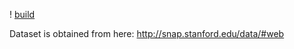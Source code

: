 ! [build](https://travis-ci.org/raidnav/hadoop-simple-page-ranker.svg?branch=master)

Dataset is obtained from here: http://snap.stanford.edu/data/#web

